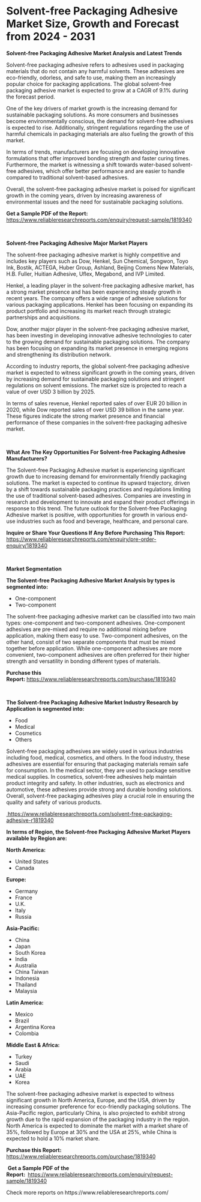 <p><h1>Solvent-free Packaging Adhesive Market Size, Growth and Forecast from 2024 - 2031</h1></p><p><strong>Solvent-free Packaging Adhesive Market Analysis and Latest Trends</strong></p>
<p><p>Solvent-free packaging adhesive refers to adhesives used in packaging materials that do not contain any harmful solvents. These adhesives are eco-friendly, odorless, and safe to use, making them an increasingly popular choice for packaging applications. The global solvent-free packaging adhesive market is expected to grow at a CAGR of 9.1% during the forecast period.</p><p>One of the key drivers of market growth is the increasing demand for sustainable packaging solutions. As more consumers and businesses become environmentally conscious, the demand for solvent-free adhesives is expected to rise. Additionally, stringent regulations regarding the use of harmful chemicals in packaging materials are also fueling the growth of this market.</p><p>In terms of trends, manufacturers are focusing on developing innovative formulations that offer improved bonding strength and faster curing times. Furthermore, the market is witnessing a shift towards water-based solvent-free adhesives, which offer better performance and are easier to handle compared to traditional solvent-based adhesives.</p><p>Overall, the solvent-free packaging adhesive market is poised for significant growth in the coming years, driven by increasing awareness of environmental issues and the need for sustainable packaging solutions.</p></p>
<p><strong>Get a Sample PDF of the Report:&nbsp;</strong> <a href="https://www.reliableresearchreports.com/enquiry/request-sample/1819340">https://www.reliableresearchreports.com/enquiry/request-sample/1819340</a></p>
<p>&nbsp;</p>
<p><strong>Solvent-free Packaging Adhesive Major Market Players</strong></p>
<p><p>The solvent-free packaging adhesive market is highly competitive and includes key players such as Dow, Henkel, Sun Chemical, Songwon, Toyo Ink, Bostik, ACTEGA, Huber Group, Ashland, Beijing Comens New Materials, H.B. Fuller, Huitian Adhesive, Uflex, Megabond, and IVP Limited.</p><p>Henkel, a leading player in the solvent-free packaging adhesive market, has a strong market presence and has been experiencing steady growth in recent years. The company offers a wide range of adhesive solutions for various packaging applications. Henkel has been focusing on expanding its product portfolio and increasing its market reach through strategic partnerships and acquisitions.</p><p>Dow, another major player in the solvent-free packaging adhesive market, has been investing in developing innovative adhesive technologies to cater to the growing demand for sustainable packaging solutions. The company has been focusing on expanding its market presence in emerging regions and strengthening its distribution network.</p><p>According to industry reports, the global solvent-free packaging adhesive market is expected to witness significant growth in the coming years, driven by increasing demand for sustainable packaging solutions and stringent regulations on solvent emissions. The market size is projected to reach a value of over USD 3 billion by 2025.</p><p>In terms of sales revenue, Henkel reported sales of over EUR 20 billion in 2020, while Dow reported sales of over USD 39 billion in the same year. These figures indicate the strong market presence and financial performance of these companies in the solvent-free packaging adhesive market.</p></p>
<p>&nbsp;</p>
<p><strong>What Are The Key Opportunities For Solvent-free Packaging Adhesive Manufacturers?</strong></p>
<p><p>The Solvent-free Packaging Adhesive market is experiencing significant growth due to increasing demand for environmentally friendly packaging solutions. The market is expected to continue its upward trajectory, driven by a shift towards sustainable packaging practices and regulations limiting the use of traditional solvent-based adhesives. Companies are investing in research and development to innovate and expand their product offerings in response to this trend. The future outlook for the Solvent-free Packaging Adhesive market is positive, with opportunities for growth in various end-use industries such as food and beverage, healthcare, and personal care.</p></p>
<p><strong>Inquire or Share Your Questions If Any Before Purchasing This Report:</strong> <a href="https://www.reliableresearchreports.com/enquiry/pre-order-enquiry/1819340">https://www.reliableresearchreports.com/enquiry/pre-order-enquiry/1819340</a></p>
<p>&nbsp;</p>
<p><strong>Market Segmentation</strong></p>
<p><strong>The Solvent-free Packaging Adhesive Market Analysis by types is segmented into:</strong></p>
<p><ul><li>One-component</li><li>Two-component</li></ul></p>
<p><p>The solvent-free packaging adhesive market can be classified into two main types: one-component and two-component adhesives. One-component adhesives are pre-mixed and require no additional mixing before application, making them easy to use. Two-component adhesives, on the other hand, consist of two separate components that must be mixed together before application. While one-component adhesives are more convenient, two-component adhesives are often preferred for their higher strength and versatility in bonding different types of materials.</p></p>
<p><strong>Purchase this Report:&nbsp;</strong><a href="https://www.reliableresearchreports.com/purchase/1819340">https://www.reliableresearchreports.com/purchase/1819340</a></p>
<p>&nbsp;</p>
<p><strong>The Solvent-free Packaging Adhesive Market Industry Research by Application is segmented into:</strong></p>
<p><ul><li>Food</li><li>Medical</li><li>Cosmetics</li><li>Others</li></ul></p>
<p><p>Solvent-free packaging adhesives are widely used in various industries including food, medical, cosmetics, and others. In the food industry, these adhesives are essential for ensuring that packaging materials remain safe for consumption. In the medical sector, they are used to package sensitive medical supplies. In cosmetics, solvent-free adhesives help maintain product integrity and safety. In other industries, such as electronics and automotive, these adhesives provide strong and durable bonding solutions. Overall, solvent-free packaging adhesives play a crucial role in ensuring the quality and safety of various products.</p></p>
<p><a href="https://www.reliableresearchreports.com/solvent-free-packaging-adhesive-r1819340">&nbsp;https://www.reliableresearchreports.com/solvent-free-packaging-adhesive-r1819340</a></p>
<p><strong>In terms of Region, the Solvent-free Packaging Adhesive Market Players available by Region are:</strong></p>
<p>
    <p> <strong> North America: </strong>
        <ul>
            <li>United States</li>
            <li>Canada</li>
        </ul>
        </p> 
    <p> <strong> Europe: </strong>
        <ul>
            <li>Germany</li>
            <li>France</li>
            <li>U.K.</li>
            <li>Italy</li>
            <li>Russia</li>
        </ul>
        </p> 
    <p> <strong> Asia-Pacific: </strong>
        <ul>
            <li>China</li>
            <li>Japan</li>
            <li>South Korea</li>
            <li>India</li>
            <li>Australia</li>
            <li>China Taiwan</li>
            <li>Indonesia</li>
            <li>Thailand</li>
            <li>Malaysia</li>
        </ul>
        </p> 
    <p> <strong> Latin America: </strong>
        <ul>
            <li>Mexico</li>
            <li>Brazil</li>
            <li>Argentina Korea</li>
            <li>Colombia</li>
        </ul>
        </p> 
    <p> <strong> Middle East & Africa: </strong>
        <ul>
            <li>Turkey</li>
            <li>Saudi</li>
            <li>Arabia</li>
            <li>UAE</li>
            <li>Korea</li>
        </ul>
    </p>
    </p>
<p><p>The solvent-free packaging adhesive market is expected to witness significant growth in North America, Europe, and the USA, driven by increasing consumer preference for eco-friendly packaging solutions. The Asia-Pacific region, particularly China, is also projected to exhibit strong growth due to the rapid expansion of the packaging industry in the region. North America is expected to dominate the market with a market share of 35%, followed by Europe at 30% and the USA at 25%, while China is expected to hold a 10% market share.</p></p>
<p><strong>Purchase this Report: </strong><a href="https://www.reliableresearchreports.com/purchase/1819340">https://www.reliableresearchreports.com/purchase/1819340</a></p>
<p>&nbsp;<strong>Get a Sample PDF of the Report:&nbsp;&nbsp;</strong><a href="https://www.reliableresearchreports.com/enquiry/request-sample/1819340">https://www.reliableresearchreports.com/enquiry/request-sample/1819340</a></p>
<p><strong></strong></p>
<p>Check more reports on https://www.reliableresearchreports.com/</p>